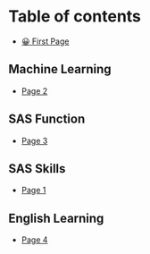 # Table of contents

* [😀 First Page](README.md)

## Machine Learning

* [Page 2](<README (1).md>)

## SAS Function

* [Page 3](sas-function/page-3.md)

## SAS Skills

* [Page 1](sas-skills/page-1.md)

## English Learning

* [Page 4](english-learning/page-4.md)
